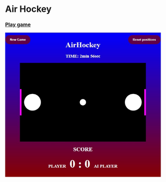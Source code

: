 # Air Hockey

### [Play game](https://rhalupczok.github.io/Air-Hockey/)

![Screenshot](https://github.com/rhalupczok/Portfolio/blob/master/src/images/myWork/my-work-airhockey.jpg)
